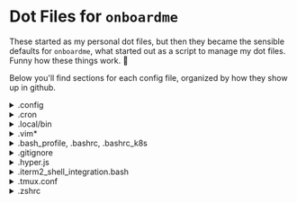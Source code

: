 # Dot Files for `onboardme`

These started as my personal dot files, but then they became the sensible
 defaults for `onboardme`, what started out as a script to manage my dot files.
 Funny how these things work. :shrug:

 Below you'll find sections for each config file, organized by how they show up in github.


<details>
  <summary>.config</summary>

  Below are directories that would be located in your home directory, under `.config`.

  ## `asciinema`
  File: [`~/.config/asciinema/config`](.config/asciinema/config)

  Local config file for [`asciinema`](https://asciinema.org/), a lightweight, purely text-based approach to terminal recording. Currently it just sets the shell command to be `/bin/bash --login`, which loads your bash variables. This could be changed to a different shell and their equivilent.

  ## gh
  File: [`~/.config/gh`](.config/gh/config.yml)

  Local config file for [`gh`](https://cli.github.com/), the GitHub CLI. There's not a ton in there, but it uses [`rich-cli`](https://github.com/Textualize/rich-cli) as a prettier pager, and firefox as a browser, and setting vim as an editor. The rest is stock, and subject to change.

  ## glab-cli
  File: [`~/.config/glab-cli`](.config/glab-cli/config.yml)

  Local config file for [`glab`](https://glab-cli.io/), an open source GitLab CLI tool. There's not a ton in there, but it uses a dark theme, firefox as a browser, and vim as an editor.  The rest is stock, and subject to change.

  ## karabiner
  File: [`~/.config/karabiner/karabiner.json`](.config/karabiner/karabiner.json)

  Local config file for [karabiner](https://karabiner-elements.pqrs.org/),
  which is used to map capslock to control on macOS and other key remapping that
  can be really useful.

  ## kitty
  Files:
  - [`~/.config/kitty/kitty.conf`](.config/kitty/kitty.conf)
  - [`~/.config/kitty/kitty-dark.png`](.config/kitty/kitty-dark.png)

  Config files related to [kitty](https://sw.kovidgoyal.net/kitty/), a terminal emulator.
  Cute open source kitty icon image by [DinkDonk](https://github.com/DinkDonk/kitty-icon),
  as well as a basic kitty.conf to use some [nerdfonts](https://www.nerdfonts.com/),
  and set up look and feel on macOS.

  ## lsd
  File: [`~/.config/lsd/config.yaml`](.config/lsd/config.yaml)

  Config file for [`lsd`](https://github.com/Peltoche/lsd), an [`ls`](https://linux.die.net/man/1/ls) alternative with icons and pretty colors. There's an intension to write and release a theme for lsd eventually.

  ## lsimg
  File: [`~/.config/lsimg/config.yaml`](.config/lsimg/config.yaml)

  This is a local project that I'm working on to rewrite a bash script in python,
  to do basic checking of images in the terminal. I might remove it though,
  because after discovering [ranger](https://github.com/ranger/ranger), it might not be really needed :shrug:

  ## neofetch
  File: [`~/.config/neofetch/config.conf`](.config/neofetch/config.conf)

  Config file for [neofetch](https://github.com/dylanaraps/neofetch), A command-line system information tool written in bash 3.2+. The intension is to pair down information to only what's needed, and maybe have a cute image :)

  ## nvim

  <details>
    <summary>Config files for neovim</summary>

    [neovim](https://neovim.io/) is a hyperextensible Vim-based text editor, which is in some ways a sucessor to vim. It's a lot faster, for one, and there's more support for more languages, which means more plugins. Uses [packer](https://github.com/wbthomason/packer.nvim) to manager neovim plugins.

    Each file explained below:

    ### [`init.lua`](.config/nvim/init.lua)
    The main global configuration changes are:
    - turning off mouse scrolling
    - enabling line numbers
    - adding a cursorline
    - setting column 80 to be a different color for tidy code
    - enabling gui colors so you aren't limited to like 8 colors
    - uses the [spacechalk](https://github.com/jessebot/space-chalk) colorscheme
    - sources all the files in [~/.config/nvim/lua](.config/nvim/lua), including packer, plugins, and local plugin configs.

    ### [`~/.config/nvim/packerinit.vim`](.config/nvim/packerinit.vim)
    This is a quick and dirty lua function to print " ♥ ♥ ♥ " if neovim is running in an interactive session and packer completes an action, and to exit if we're running headless, meaning we're running in a script.

    ### [`~/.config/nvim/lua/plugins.lua`](.config/nvim/lua/plugins.lua)
    This is the configuration for packer, our plugin manager for neovim. It installs packer, and then all of our plugins. You can check out all the plugins that are installed, or called from vim plugins [here](https://github.com/jessebot/dot_files/blob/main/.config/nvim/lua/plugins.lua#L15).

    ### [`~/.config/nvim/lua/user/airline.lua`](.config/nvim/lua/user/airline.lua)
    This local config file sets defaults for [airline](https://github.com/vim-airline/vim-airline), a status line for vim and neovim. The configurations are:
    - use space_chalk theme
    - enables powerline fonts (fun icons)
    - disables empty sections of the status line
    - enables the ale extension to work with airline for linting
    - changes the default dividers to be   and '
    - sets a line number percentage function for a slimmer ln segment

    ### [`~/.config/nvim/lua/user/ale.lua`](.config/nvim/lua/user/ale.lua)
    local config sets defaults for [ale](https://github.com/dense-analysis/ale) such as:
    - enable ale by default
    - error icons are now  and warn icons are now 
    - don't lint on text changes, only on mode changes
    - use lints for python such as ruff and flake8
    - run autofixers on save
    - move between errors

    ### [`~/.config/nvim/lua/user/dashboard.lua`](.config/nvim/lua/user/dashboard.lua)
    local config for a starting screen [dashboard](https://github.com/glepnir/dashboard-nvim) for neovim. You should just check out the file to see what's being done. It's cute ascii art and utilizes [telescope](https://github.com/nvim-telescope/telescope.nvim) to check out your files and previously opened files.

    ### [`~/.config/nvim/lua/user/folding.lua`](.config/nvim/lua/user/folding.lua)

    local config file to enable folding, which is just vim speak for collapsing blocks of code. Sets some defaults.

    ### [`~/.config/nvim/lua/user/nvim-tree.lua`](.config/nvim/lua/user/nvim-tree.lua)

    local config file for [nvim-tree](https://github.com/nvim-tree/nvim-tree.lua), a neovim file explorer written in lua, with icons.

    Opens on opening of any file, and auto-adjusts its window size.

    ### [`~/.config/nvim/lua/user/tree-sitter.lua`](.config/nvim/lua/user/tree-sitter.lua)
    local config file for the nvim [tree-sitter](https://github.com/nvim-treesitter/nvim-treesitter) plugin, which helps with syntax highlighting of various things.

    currently installing syntax for: "lua", "yaml", "bash", "hcl"

  </details>

  ## Powerline
  Configuration files for [powerline](https://github.com/powerline/powerline), a status line for BASH and tmux. We enable a space_chalk color theme, as well as battery information, git information, and local IP address.

  Files for colors:
  - [`~/.config/powerline/colors.json`](.config/powerline/colors.json)
  - [`~/.config/powerline/colorschemes/default.json`](.config/powerline/colorschemes/default.json)
  - [`~/.config/powerline/colorschemes/shell/default.json`](.config/powerline/colorschemes/shell/default.json)

  Files for configuring powerline for a login shell, and the console shell:
  - [`~/.config/powerline/themes/shell/default.json`](.config/powerline/themes/shell/default.json)
  - [`~/.config/powerline/themes/powerline.json`](.config/powerline/themes/powerline.json)
  - [`~/.config/powerline/themes/powerline_terminus.json`](.config/powerline/themes/powerline_terminus.json)
  - [`~/.config/powerline/themes/unicode_terminus.json`](.config/powerline/themes/unicode_terminus.json)

  File for configuring tmux status line:
  - [`~/.config/powerline/themes/tmux/default.json`](.config/powerline/)

  ## Ranger
  Files:
  - [`~/.config/ranger/scope.sh`](.config/ranger/scope.sh)
  - [`~/.config/ranger/rc.conf`](.config/ranger/rc.conf)

  [ranger](https://github.com/ranger/ranger) is a TUI file manager. We enable file previews using iterm2 and video previews using ffmpegthumbnailer. We also enable svg previews.

</details>

<details>
  <summary>.cron</summary>
  local cron jobs for alarms and updates
</details>

<details>
  <summary>.local/bin</summary>
  This is just where we throw a few really simple scripts like:
  imgcat, and it2setkeylabel for iterm2 to cat images in the terminal and use the touchbar on macOS with iterm2.
  there's also a `utc` command there, for ease of use printing the time in UTC.
</details>

<details>
  <summary>.vim*</summary>
  local configuration for [vim](https://www.vim.org/), a text editor, and it's plugins, installed via vim-plug.

  [~/.vimrc](.vimrc) is the main file for the global vim configuration. We set a
  lot of defaults, including:

  - setting window width to 82 characters
  - enabling line numbers
  - enabling highlighting of column cursor is on
  - add a colored column on column 80 for tidy python
  - sets a nerd font for vim
  - enable syntax highlighting
  - use space_chalk colorscheme
  - configure icons for VimDevicons, and NERDTree
  - ale icons changed, ale linters and fixers set for python
  - gitgutter icons
  - folding defaults
  - sets backups
  - allow backspace in insert mode
  - default tabbing
  - set search history
  - installs all the plugins [here](https://github.com/jessebot/dot_files/blob/main/.vimrc#L452)
  - uses template files below

  Auto-install vim-plug:
  - [~/.vim/autoload/plug.vim](.vim/autoload/plug.vim)

  Files for syntax highlighting for python, ssh_known_hosts, and toml files:
  - [~/.vim/syntax/python.vim](.vim/syntax/python.vim)
  - [~/.vim/syntax/ssh_known_hosts.vim](.vim/syntax/ssh_known_hosts.vim)
  - [~/.vim/syntax/toml.vim](.vim/syntax/toml.vim)

  Files for default values in a python or markdown file:
  - [~/.vim/templates/template.md](.vim/templates/template.md)
  - [~/.vim/templates/template.py](.vim/templates/template.py)

</details>

<details>
  <summary>.bash_profile, .bashrc, .bashrc_k8s</summary>
  Configuration for BASH. The `.bash_profile` just sources the `.bashrc`, since macOS default looks for bash_profile instead of bashrc.

  The `.bashrc` sets the following defaults:
  - turns off bells
  - sets vim as your text editor
  - enables 256 colors
  - fix how less handles non-text input files
  - change the default colors for less used in man pages
  - set history sizes
  - set pathing for go and python
  - enable tab completion
  - aliases away MANY typos
  - aliases a bunch of shorter commands to longer commands
  - changes default pagers used when file is too long for catting
  - runs neofetch when you source it
  - sources any other files called `.bashrc*`

  The `.bashrc_k8s` is for kubernetes defaults:
  - helpful sensible aliases such as: `kg` for `kubectl get`
  - set pathing for `krew`, a plugin manager for `kubectl`.

</details>

<details>
  <summary>.gitignore</summary>
  Git ignore file for all sorts of things in a home directory that should never get committed.

</details>

<details>
  <summary>.hyper.js</summary>
  Sensible defaults for the hyper terminal emulator.

</details>

<details>
  <summary>.iterm2_shell_integration.bash</summary>
  This is for installing the iterm2 shell integration for macOS.

</details>

<details>
  <summary>.tmux.conf</summary>
  Sets 256 colors for tmux and enables the powerline tmux status line.

</details>

<details>
  <summary>.zshrc</summary>
  a .zshrc a friend wrote for me once, and I never removed :)
  Who knows what lives there. :shrug:

</details>
